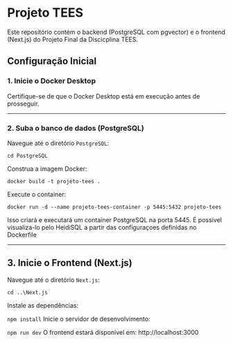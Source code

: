 # Projeto TEES

Este repositório contém o backend (PostgreSQL com pgvector) e o frontend (Next.js) do Projeto Final da Discicplina TEES.

## Configuração Inicial

### 1. Inicie o Docker Desktop

Certifique-se de que o Docker Desktop está em execução antes de prosseguir.

---

### 2. Suba o banco de dados (PostgreSQL)

Navegue até o diretório `PostgreSQL`:

```cd PostgreSQL```

Construa a imagem Docker:

```docker build -t projeto-tees .```

Execute o container:

```docker run -d --name projeto-tees-container -p 5445:5432 projeto-tees```

Isso criará e executará um container PostgreSQL na porta 5445. É possivel visualiza-lo pelo HeidiSQL a partir das configuraçoes definidas no Dockerfile

---

 ## 3. Inicie o Frontend (Next.js)

 Navegue até o diretório `Next.js`:

```cd ..\Next.js```

Instale as dependências:

```npm install```
Inicie o servidor de desenvolvimento:

```npm run dev```
O frontend estará disponível em: http://localhost:3000